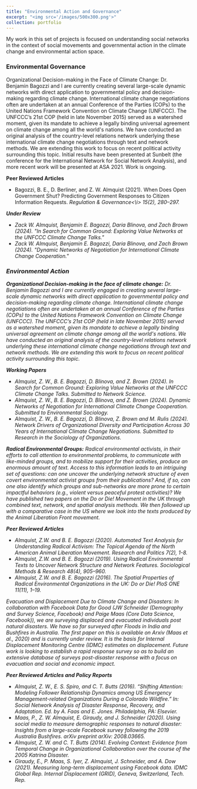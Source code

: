 ```yaml
---
title: "Environmental Action and Governance"
excerpt: "<img src='/images/500x300.png'>"
collection: portfolio
---
```


My work in this set of projects is focused on understanding social networks in the context of social movements and governmental action in the climate change and environmental action space. 

### Environmental Governance

Organizational Decision-making in the Face of Climate Change: Dr. Benjamin Bagozzi and I are currently creating several large-scale dynamic networks with direct application to governmental policy and decision-making regarding climate change. International climate change negotiations often are undertaken at an annual Conference of the Parties (COPs) to the United Nations Framework Convention on Climate Change (UNFCCC). The UNFCCC’s 21st COP (held in late November 2015) served as a watershed moment, given its mandate to achieve a legally binding universal agreement on climate change among all the world's nations. We have conducted an original analysis of the country-level relations network underlying these international climate change negotiations through text and network methods. We are extending this work to focus on recent political activity surrounding this topic. Initial results have been presented at Sunbelt (the conference for the International Network for Social Network Analysis), and more recent work will be presented at ASA 2021. Work is ongoing.

<b>Peer Reviewed Articles</b>

* Bagozzi, B. E., D. Berliner, and Z. W. Almquist (2021). When Does Open Government Shut? Predicting Government Responses to Citizen Information Requests. <i>Regulation & Governance<\i> 15(2), 280–297.

<b>Under Review</b>

* Zack W. Almquist, Benjamin E. Bagozzi, Daria Blinova, and Zach Brown (2024). "In Search for Common Ground: Exploring Value Networks at the UNFCCC Climate Change Talks."
* Zack W. Almquist, Benjamin E. Bagozzi, Daria Blinova, and Zach Brown (2024). "Dynamic Networks of Negotiation for International Climate Change
Cooperation."


### Environmental Action

<b>Organizational Decision-making in the face of climate change:</b> Dr. Benjamin Bagozzi and I are currently engaged in creating several large-scale dynamic networks with direct application to governmental policy and decision-making regarding climate change. International climate change negotiations often are undertaken at an annual Conference of the Parties (COPs) to the United Nations Framework Convention on Climate Change (UNFCCC). The UNFCCC’s 21st COP (held in late November 2015) served as a watershed moment, given its mandate to achieve a legally binding universal agreement on climate change among all the world's nations. We have conducted an original analysis of the country-level relations network underlying these international climate change negotiations through text and network methods. We are extending this work to focus on recent political activity surrounding this topic.

<b>Working Papers</b>

* Almquist, Z. W., B. E. Bagozzi, D. Blinova, and Z. Brown (2024). In Search for Common Ground: Exploring
Value Networks at the UNFCCC Climate Change Talks. Submitted to Network Science.
* Almquist, Z. W., B. E. Bagozzi, D. Blinova, and Z. Brown (2024). Dynamic Networks of Negotiation for International Climate Change Cooperation. Submitted to Environmental Sociology.
* Almquist, Z. W., B. E. Bagozzi, D. Blinova, Z. Brown and M. Rulis (2024). Network Drivers of Organizational Diversity and Participation Across 30 Years of International Climate Change Negotiations. Submitted to Research in the Sociology of Organizations.


<b>Radical Environmental Groups:</b> Radical environmental activists, in their efforts to call attention to environmental problems, to communicate with like-minded groups, and to mobilize support for their activities, produce an enormous amount of text. Access to this information leads to an intriguing set of questions: can one uncover the underlying network structure of even covert environmental activist groups from their publications? And, if so, can one also identify which groups and sub-networks are more prone to certain impactful behaviors (e.g., violent versus peaceful protest activities)? We have published two papers on the Do or Die! Movement in the UK through combined text, network, and spatial analysis methods. We then followed up with a comparative case in the US where we look into the texts produced by the Animal Liberation Front  movement.

<b>Peer Reviewed Articles</b>

* Almquist, Z.W. and B. E. Bagozzi (2020). Automated Text Analysis for Understanding Radical Activism: The Topical Agenda of the North American Animal Liberation Movement. <i>Research and Politics</i> 7(2), 1-8.
* Almquist, Z.W. and B. E. Bagozzi (2019). Using Radical Environmental Texts to Uncover Network Structure and Network Features. <i>Sociological Methods & Research</i> 48(4), 905–960.
* Almquist, Z.W. and B. E. Bagozzi (2016). The Spatial Properties of Radical Environmental Organizations in the UK: Do or Die! <i>PloS ONE</i> 11(11), 1–19.


*Evacuation and Displacement Due to Climate Change and Disasters:* In collaboration with Facebook Data for Good (JW Schneider (Demography and Survey Science, Facebook) and Paige Maas (Core Data Science, Facebook)), we  are surveying displaced and evacuated individuals post natural disasters. We have so far surveyed after Floods in India and Bushfires in Australia. The first paper on this is available on Arxiv (Maas et al., 2020) and is currently under review. It is the basis for Internal Displacement Monitoring Centre (IDMC) estimates on displacement. Future work is looking to establish a rapid response survey so as to build an extensive database of surveys post-disaster response with a focus on evacuation and social and economic impact.

<b>Peer Reviewed Articles and Policy Reports</b>

* Almquist, Z. W., E. S. Spiro, and C. T. Butts (2016). “Shifting Attention: Modeling Follower Relationship Dynamics among US Emergency Management-related Organizations During a Colorado Wildfire.” In: Social Network Analysis of Disaster Response, Recovery, and Adaptation. Ed. by A. Faas and E. Jones. Philadelphia,
PA: Elsevier.
* Maas, P., Z. W. Almquist, E. Giraudy, and J. Schneider (2020). Using social media to measure demographic responses to natural disaster: Insights from a large-scale Facebook survey following the 2019 Australia
Bushfires. arXiv preprint arXiv: 2008.03665.
* Almquist, Z. W. and C. T. Butts (2014). Evolving Context: Evidence from Temporal Change in Organizational Collaboration over the course of the 2005 Katrina Disaster.
* Giraudy, E., P. Maas, S. Iyer, Z. Almquist, J. Schneider, and A. Dow (2021). Measuring long-term displacement using Facebook data. IDMC Global Rep. Internal Displacement (GRID), Geneva, Switzerland, Tech. Rep.

